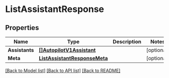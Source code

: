 # ListAssistantResponse

## Properties

Name | Type | Description | Notes
------------ | ------------- | ------------- | -------------
**Assistants** | [**[]AutopilotV1Assistant**](AutopilotV1Assistant.md) |  |[optional] 
**Meta** | [**ListAssistantResponseMeta**](ListAssistantResponseMeta.md) |  |[optional] 

[[Back to Model list]](../README.md#documentation-for-models) [[Back to API list]](../README.md#documentation-for-api-endpoints) [[Back to README]](../README.md)



